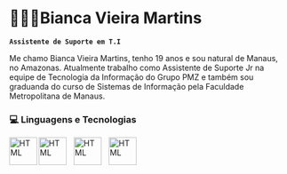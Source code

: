 # 👩🏻‍💻Bianca Vieira Martins

**`Assistente de Suporte em T.I`**

Me chamo Bianca Vieira Martins, tenho 19 anos e sou natural de Manaus, no Amazonas. Atualmente trabalho como Assistente de Suporte Jr na equipe de Tecnologia da Informação do Grupo PMZ e também sou graduanda do curso de Sistemas de Informação pela Faculdade Metropolitana de Manaus. 

### 💻 Linguagens e Tecnologias


<img src="https://cdn.jsdelivr.net/gh/devicons/devicon@latest/icons/azuresqldatabase/azuresqldatabase-original.svg" 
align="left"
    alt="HTML"
    title="HTML"
    width="50px"
    style="paddin-right: 10px;"/>
        

<img src="https://cdn.jsdelivr.net/gh/devicons/devicon@latest/icons/linux/linux-original.svg"
align="left"
    alt="HTML"
    title="HTML"
    width="50px"
    style="padding-right: 10px;" />

<img src="https://cdn.jsdelivr.net/gh/devicons/devicon@latest/icons/dbeaver/dbeaver-original.svg" 
align="left"
    alt="HTML"
    title="HTML"
    width="50px"
    style="padding-right: 10px;"/>

    
<img src="https://cdn.jsdelivr.net/gh/devicons/devicon@latest/icons/notion/notion-original.svg"
align="left"
    alt="HTML"
    title="HTML"
    width="50px"
    style="padding-right: 10px;" />

